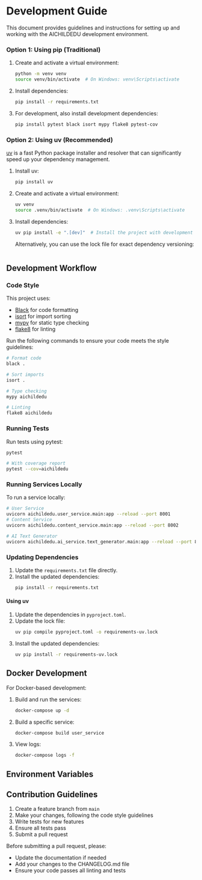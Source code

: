 # Development Guide

This document provides guidelines and instructions for setting up and working with the AICHILDEDU development environment.


### Option 1: Using pip (Traditional)
1. Create and activate a virtual environment:
   ```bash
   python -m venv venv
   source venv/bin/activate  # On Windows: venv\Scripts\activate
   ```

2. Install dependencies:
   ```bash
   pip install -r requirements.txt
   ```

3. For development, also install development dependencies:
   ```bash
   pip install pytest black isort mypy flake8 pytest-cov
   ```

### Option 2: Using uv (Recommended)

[uv](https://github.com/astral-sh/uv) is a fast Python package installer and resolver that can significantly speed up your dependency management.

1. Install uv:
   ```bash
   pip install uv
   ```

2. Create and activate a virtual environment:
   ```bash
   uv venv
   source .venv/bin/activate  # On Windows: .venv\Scripts\activate
   ```

3. Install dependencies:
   ```bash
   uv pip install -e ".[dev]"  # Install the project with development dependencies
   ```

   Alternatively, you can use the lock file for exact dependency versioning:
   ```bash
   ```

## Development Workflow

### Code Style

This project uses:
- [Black](https://black.readthedocs.io/en/stable/) for code formatting
- [isort](https://pycqa.github.io/isort/) for import sorting
- [mypy](https://mypy.readthedocs.io/en/stable/) for static type checking
- [flake8](https://flake8.pycqa.org/en/latest/) for linting

Run the following commands to ensure your code meets the style guidelines:

```bash
# Format code
black .

# Sort imports
isort .

# Type checking
mypy aichildedu

# Linting
flake8 aichildedu
```

### Running Tests

Run tests using pytest:

```bash
pytest

# With coverage report
pytest --cov=aichildedu
```

### Running Services Locally

To run a service locally:

```bash
# User Service
uvicorn aichildedu.user_service.main:app --reload --port 8001
# Content Service
uvicorn aichildedu.content_service.main:app --reload --port 8002

# AI Text Generator
uvicorn aichildedu.ai_service.text_generator.main:app --reload --port 8010
```

### Updating Dependencies


1. Update the `requirements.txt` file directly.
2. Install the updated dependencies:
   ```bash
   pip install -r requirements.txt
#### Using uv

1. Update the dependencies in `pyproject.toml`.
2. Update the lock file:
   ```bash
   uv pip compile pyproject.toml -o requirements-uv.lock
   ```
3. Install the updated dependencies:
   ```bash
   uv pip install -r requirements-uv.lock
   ```
## Docker Development

For Docker-based development:

1. Build and run the services:
   ```bash
   docker-compose up -d
   ```

2. Build a specific service:
   ```bash
   docker-compose build user_service
   ```

3. View logs:
   ```bash
   docker-compose logs -f
   ```
## Environment Variables


## Contribution Guidelines

1. Create a feature branch from `main`
2. Make your changes, following the code style guidelines
3. Write tests for new features
4. Ensure all tests pass
5. Submit a pull request

Before submitting a pull request, please:
- Update the documentation if needed
- Add your changes to the CHANGELOG.md file
- Ensure your code passes all linting and tests 
